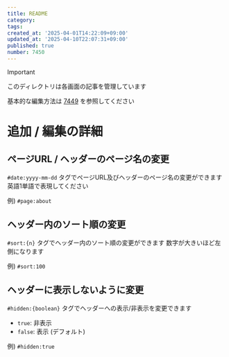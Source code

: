 ```yaml
---
title: README
category:
tags:
created_at: '2025-04-01T14:22:09+09:00'
updated_at: '2025-04-10T22:07:31+09:00'
published: true
number: 7450
---
```


> [!IMPORTANT]
> このディレクトリは各画面の記事を管理しています

基本的な編集方法は [7449](https://kjlb.esa.io/posts/7449) を参照してください

# 追加 / 編集の詳細
## ページURL / ヘッダーのページ名の変更
`#date:yyyy-mm-dd` タグでページURL及びヘッダーのページ名の変更ができます
英語1単語で表現してください

例) `#page:about`

## ヘッダー内のソート順の変更
`#sort:{n}` タグでヘッダー内のソート順の変更ができます
数字が大きいほど左側になります

例) `#sort:100`

## ヘッダーに表示しないように変更
`#hidden:{boolean}` タグでヘッダーへの表示/非表示を変更できます

- `true`: 非表示
- `false`: 表示 (デフォルト)

例) `#hidden:true`

